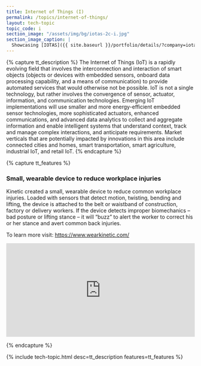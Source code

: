```yaml
---
title: Internet of Things (I)
permalink: /topics/internet-of-things/
layout: tech-topic
topic_code: i
section_image: "/assets/img/bg/iotas-2c-i.jpg"
section_image_caption: |
  Showcasing [IOTAS]({{ site.baseurl }}/portfolio/details/?company=iotas-inc#iotas-inc)'s' Home app, featuring a unique floor plan view and Smart Stories™.
---
```

{% capture tt_description %}
The Internet of Things (IoT) is a rapidly evolving field that involves the interconnection and interaction of smart objects (objects or devices with embedded sensors, onboard data processing capability, and a means of communication) to provide automated services that would otherwise not be possible. IoT is not a single technology, but rather involves the convergence of sensor, actuator, information, and communication technologies. Emerging IoT implementations will use smaller and more energy-efficient embedded sensor technologies, more sophisticated actuators, enhanced communications, and advanced data analytics to collect and aggregate information and enable intelligent systems that understand context, track and manage complex interactions, and anticipate requirements. Market verticals that are potentially impacted by innovations in this area include connected cities and homes, smart transportation, smart agriculture, industrial IoT, and retail IoT.
{% endcapture %}

{% capture tt_features %}
<div class="usa-section usa-content usa-grid">
  <div class="image-video">
    <div class="usa-width-one-half">
      <h3>Small, wearable device to reduce workplace injuries</h3>
      <p>Kinetic created a small, wearable device to reduce common workplace injuries. Loaded with sensors that detect motion, twisting, bending and lifting, the device is attached to the belt or waistband of construction, factory or delivery workers. If the device detects improper biomechanics – bad posture or lifting stance – it will “buzz” to alert the worker to correct his or her stance and avert common back injuries.</p>
      <p>To learn more visit: <a href="https://www.wearkinetic.com/">https://www.wearkinetic.com/</a></p>
    </div>
    <div class="usa-width-one-half">
       <iframe sandbox="allow-same-origin allow-scripts" title="Kinetic" width="100%" height="250" src="https://www.youtube.com/embed/1UAXId9owiY?modestbranding=1&showinfo=0&fs=1" frameborder="0" allowfullscreen=""></iframe>
    </div>
  </div>
</div>

<!--<div class="background-light-blue">
  <div class="usa-section usa-content usa-grid">
   <div class="image-video">
    <div class="usa-width-one-half">
      <iframe sandbox="allow-same-origin allow-scripts" title="Kinetic" width="100%" height="250" src="https://www.youtube.com/embed/1UAXId9owiY?modestbranding=1&showinfo=0&fs=1" frameborder="0" allowfullscreen=""></iframe>
    </div>
     <div class="usa-width-one-half">
      <h3>Small, wearable device to reduce workplace injuries</h3>
      <p>Kinetic created a small, wearable device to reduce common workplace injuries. Loaded with sensors that detect motion, twisting, bending and lifting, the device is attached to the belt or waistband of construction, factory or delivery workers. If the device detects improper biomechanics – bad posture or lifting stance – it will “buzz” to alert the worker to correct his or her stance and avert common back injuries.</p>
      <p>To learn more visit: <a href="https://www.wearkinetic.com/">https://www.wearkinetic.com/</a></p>
    </div>
    
  </div>
  </div>
</div>-->
{% endcapture %}

{% include tech-topic.html desc=tt_description features=tt_features %}
